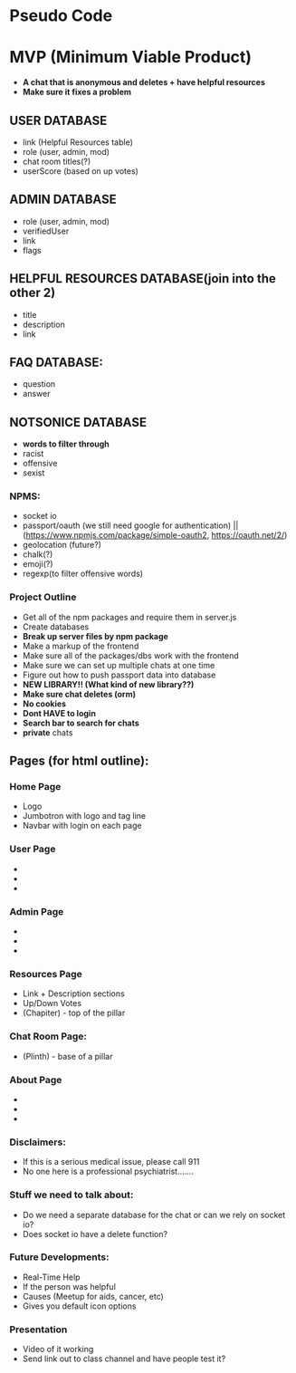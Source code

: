 # Pseudo Code

# MVP (Minimum Viable Product)
* **A chat that is anonymous and deletes + have helpful resources**
* **Make sure it fixes a problem**

## USER DATABASE
* link (Helpful Resources table)
* role (user, admin, mod)
* chat room titles(?)
* userScore (based on up votes)

## ADMIN DATABASE
* role (user, admin, mod)
* verifiedUser 
* link
* flags

## HELPFUL RESOURCES DATABASE(join into the other 2)
* title
* description
* link

## FAQ DATABASE:
* question
* answer

## NOTSONICE DATABASE
* **words to filter through**
* racist
* offensive
* sexist

### NPMS:
* socket io
* passport/oauth (we still need google for authentication) || (https://www.npmjs.com/package/simple-oauth2, https://oauth.net/2/)
* geolocation (future?)
* chalk(?)
* emoji(?)
* regexp(to filter offensive words)

### Project Outline
* Get all of the npm packages and require them in server.js
* Create databases
* **Break up server files by npm package**
* Make a markup of the frontend
* Make sure all of the packages/dbs work with the frontend
* Make sure we can set up multiple chats at one time
* Figure out how to push passport data into database
* **NEW LIBRARY!! (What kind of new library??)**
* **Make sure chat deletes (orm)** 
* **No cookies**
* **Dont HAVE to login**
* **Search bar to search for chats**
* **private** chats

## Pages (for html outline):

### Home Page
* Logo
* Jumbotron with logo and tag line
* Navbar with login on each page

### User Page
*
*
*

### Admin Page
*
*
*

### Resources Page
* Link + Description sections
* Up/Down Votes
* (Chapiter) - top of the pillar

### Chat Room Page:
* (Plinth) - base of a pillar

### About Page
*
*
*

### Disclaimers:
* If this is a serious medical issue, please call 911
* No one here is a professional psychiatrist.......

### Stuff we need to talk about:
* Do we need a separate database for the chat or can we rely on socket io?
* Does socket io have a delete function?


### Future Developments:
* Real-Time Help
* If the person was helpful
* Causes (Meetup for aids, cancer, etc)
* Gives you default icon options

### Presentation
* Video of it working
* Send link out to class channel and have people test it?
